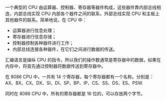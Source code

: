 一个典型的 CPU 由运算器、控制器、寄存器等器件构成，这些器件靠内部总线相连，内部总线实现 CPU 内部各个器件之间的联系，外部总线实现 CPU 和主板上其他器件的联系。简单地说，在 CPU 中：

- 运算器进行信息处理；
- 寄存器进行信息存储；
- 控制器控制各种器件进行工作；
- 内部总线连接各种器件，在它们之间进行数据的传送。

汇编语言是操纵 CPU 的指令，所以我们的操作数通常是寄存器中的数据，如果在内存中，将首先通过控制器将数据传送到寄存器中。

在 8086 CPU 中，一共有 14 个寄存器，每个寄存器都有一个名称。分别是：AX、BX、CX、DX、SI、DI、SP、BP、IP、CS、SS、DS、ES、PSW.

同时在 8086 CPU 中，所有的寄存器都是 16 位的，可以存放两个字节。